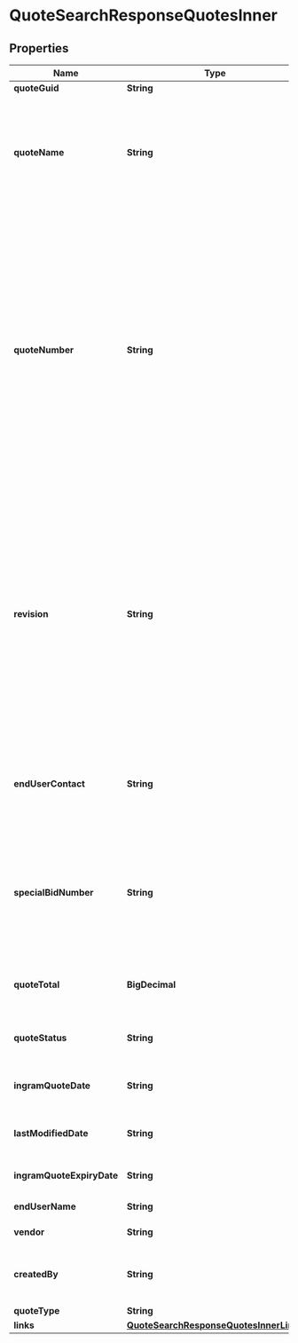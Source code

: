 

# QuoteSearchResponseQuotesInner


## Properties

| Name | Type | Description | Notes |
|------------ | ------------- | ------------- | -------------|
|**quoteGuid** | **String** |  |  [optional] |
|**quoteName** | **String** | Quote Name given to quote by sales team or system generated.  Generally used as a reference to identify the quote. |  [optional] |
|**quoteNumber** | **String** | Unique identifier generated by Ingram Micros CRM specific to each quote.  When applying a filter to the quoteNumber and including a partial quote number in the filter, all quotes containing any information included in the filter can be retrieved as a subset of all available customer quotes. |  [optional] |
|**revision** | **String** | When a quote has been revised and updated, the quote number remains the same throughout the lifecycle of the quote, however, a Revision number is updated for each revision of the quote.  The revision numbers is associated with the Unique Quote Number. |  [optional] |
|**endUserContact** | **String** | End User Name is the end customer name that is associated with a quote in Ingram Micros CRM. |  [optional] |
|**specialBidNumber** | **String** | Special Pricing Bid Number, also refers to as Dart Number relates to a unique pricing deal associated with a vendor for the quote. |  [optional] |
|**quoteTotal** | **BigDecimal** | Total amount of quoted price for all products in the quote. |  [optional] |
|**quoteStatus** | **String** | This refers to the primary status of the quote. |  [optional] |
|**ingramQuoteDate** | **String** | Date the Quote was initially Created. |  [optional] |
|**lastModifiedDate** | **String** | Date the Quote was last updated or modified. |  [optional] |
|**ingramQuoteExpiryDate** | **String** | Date when the Quote Expires. |  [optional] |
|**endUserName** | **String** | End User Name |  [optional] |
|**vendor** | **String** | Name of the vendor. |  [optional] |
|**createdBy** | **String** | Name of the end user/customer who created a quote. |  [optional] |
|**quoteType** | **String** | Type of quote |  [optional] |
|**links** | [**QuoteSearchResponseQuotesInnerLinks**](QuoteSearchResponseQuotesInnerLinks.md) |  |  [optional] |



